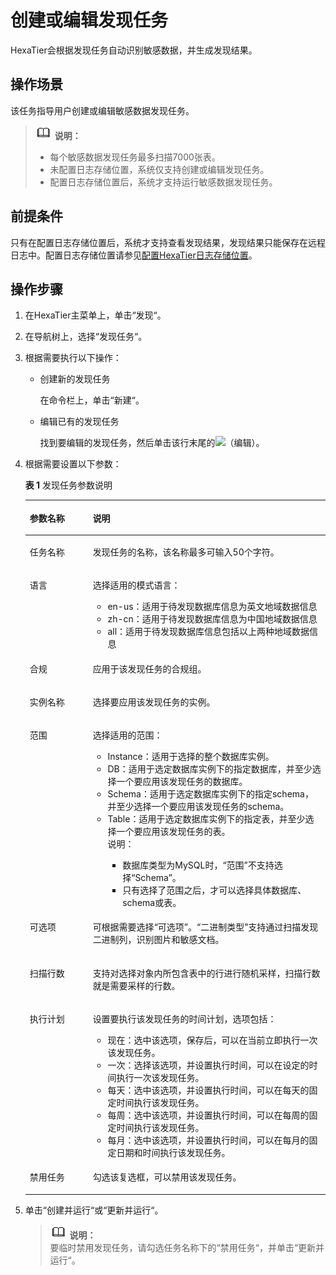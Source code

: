 # 创建或编辑发现任务<a name="ZH-CN_TOPIC_0111166392"></a>

HexaTier会根据发现任务自动识别敏感数据，并生成发现结果。

## 操作场景<a name="zh-cn_topic_0110574906_s15c56fbd9778460e840a1eeb112a599c"></a>

该任务指导用户创建或编辑敏感数据发现任务。

>![](public_sys-resources/icon-note.gif) **说明：**   
>-   每个敏感数据发现任务最多扫描7000张表。  
>-   未配置日志存储位置，系统仅支持创建或编辑发现任务。  
>-   配置日志存储位置后，系统才支持运行敏感数据发现任务。  

## 前提条件<a name="zh-cn_topic_0110574906_section11394162374919"></a>

只有在配置日志存储位置后，系统才支持查看发现结果，发现结果只能保存在远程日志中。配置日志存储位置请参见[配置HexaTier日志存储位置](配置HexaTier日志存储位置.md#ZH-CN_TOPIC_0111166360)。

## 操作步骤<a name="zh-cn_topic_0110574906_s67fdd55d4408428cad929ec7f266f68e"></a>

1.  在HexaTier主菜单上，单击“发现“。
2.  在导航树上，选择“发现任务“。
3.  根据需要执行以下操作：
    -   创建新的发现任务

        在命令栏上，单击“新建“。

    -   编辑已有的发现任务

        找到要编辑的发现任务，然后单击该行末尾的![](figures/编辑.png)（编辑）。


4.  根据需要设置以下参数：

    **表 1**  发现任务参数说明

    <a name="zh-cn_topic_0110574906_t10e008ce8cc24347993250cb1f073344"></a>
    <table><thead align="left"><tr id="zh-cn_topic_0110574906_r0cd8390235e84df5ad629f8236f787e3"><th class="cellrowborder" valign="top" width="21%" id="mcps1.2.3.1.1"><p id="zh-cn_topic_0110574906_zh-cn_topic_0076429852_p23751081360"><a name="zh-cn_topic_0110574906_zh-cn_topic_0076429852_p23751081360"></a><a name="zh-cn_topic_0110574906_zh-cn_topic_0076429852_p23751081360"></a>参数名称</p>
    </th>
    <th class="cellrowborder" valign="top" width="79%" id="mcps1.2.3.1.2"><p id="zh-cn_topic_0110574906_zh-cn_topic_0076429852_p437528163616"><a name="zh-cn_topic_0110574906_zh-cn_topic_0076429852_p437528163616"></a><a name="zh-cn_topic_0110574906_zh-cn_topic_0076429852_p437528163616"></a>说明</p>
    </th>
    </tr>
    </thead>
    <tbody><tr id="zh-cn_topic_0110574906_rdfe680deaf1b47feb6772e0daaa6b3a3"><td class="cellrowborder" valign="top" width="21%" headers="mcps1.2.3.1.1 "><p id="zh-cn_topic_0110574906_zh-cn_topic_0076429852_p73762873616"><a name="zh-cn_topic_0110574906_zh-cn_topic_0076429852_p73762873616"></a><a name="zh-cn_topic_0110574906_zh-cn_topic_0076429852_p73762873616"></a>任务名称</p>
    </td>
    <td class="cellrowborder" valign="top" width="79%" headers="mcps1.2.3.1.2 "><p id="zh-cn_topic_0110574906_zh-cn_topic_0076429852_p8376387368"><a name="zh-cn_topic_0110574906_zh-cn_topic_0076429852_p8376387368"></a><a name="zh-cn_topic_0110574906_zh-cn_topic_0076429852_p8376387368"></a>发现任务的名称，该名称最多可输入50个字符。</p>
    </td>
    </tr>
    <tr id="zh-cn_topic_0110574906_row268383514504"><td class="cellrowborder" valign="top" width="21%" headers="mcps1.2.3.1.1 "><p id="zh-cn_topic_0110574906_p186831335115012"><a name="zh-cn_topic_0110574906_p186831335115012"></a><a name="zh-cn_topic_0110574906_p186831335115012"></a>语言</p>
    </td>
    <td class="cellrowborder" valign="top" width="79%" headers="mcps1.2.3.1.2 "><p id="zh-cn_topic_0110574906_p116831135165014"><a name="zh-cn_topic_0110574906_p116831135165014"></a><a name="zh-cn_topic_0110574906_p116831135165014"></a>选择适用的模式语言：</p>
    <a name="zh-cn_topic_0110574906_ul1729819567548"></a><a name="zh-cn_topic_0110574906_ul1729819567548"></a><ul id="zh-cn_topic_0110574906_ul1729819567548"><li>en-us：适用于待发现数据库信息为英文地域数据信息</li><li>zh-cn：适用于待发现数据库信息为中国地域数据信息</li><li>all：适用于待发现数据库信息包括以上两种地域数据信息</li></ul>
    </td>
    </tr>
    <tr id="zh-cn_topic_0110574906_r95d28f1dd4b642eba9bfbc2b94f6cb93"><td class="cellrowborder" valign="top" width="21%" headers="mcps1.2.3.1.1 "><p id="zh-cn_topic_0110574906_zh-cn_topic_0076429852_p123766811367"><a name="zh-cn_topic_0110574906_zh-cn_topic_0076429852_p123766811367"></a><a name="zh-cn_topic_0110574906_zh-cn_topic_0076429852_p123766811367"></a>合规</p>
    </td>
    <td class="cellrowborder" valign="top" width="79%" headers="mcps1.2.3.1.2 "><p id="zh-cn_topic_0110574906_a632dacdea0ff4218855b94f548fb15a8"><a name="zh-cn_topic_0110574906_a632dacdea0ff4218855b94f548fb15a8"></a><a name="zh-cn_topic_0110574906_a632dacdea0ff4218855b94f548fb15a8"></a>应用于该发现任务的合规组。</p>
    </td>
    </tr>
    <tr id="zh-cn_topic_0110574906_re0b5d56ea1da435f9a9c76b331b9b422"><td class="cellrowborder" valign="top" width="21%" headers="mcps1.2.3.1.1 "><p id="zh-cn_topic_0110574906_ad29dc45b86b44345811ad22952915c11"><a name="zh-cn_topic_0110574906_ad29dc45b86b44345811ad22952915c11"></a><a name="zh-cn_topic_0110574906_ad29dc45b86b44345811ad22952915c11"></a>实例名称</p>
    </td>
    <td class="cellrowborder" valign="top" width="79%" headers="mcps1.2.3.1.2 "><p id="zh-cn_topic_0110574906_zh-cn_topic_0076429852_p237618812364"><a name="zh-cn_topic_0110574906_zh-cn_topic_0076429852_p237618812364"></a><a name="zh-cn_topic_0110574906_zh-cn_topic_0076429852_p237618812364"></a>选择要应用该发现任务的实例。</p>
    </td>
    </tr>
    <tr id="zh-cn_topic_0110574906_row1757924719367"><td class="cellrowborder" valign="top" width="21%" headers="mcps1.2.3.1.1 "><p id="zh-cn_topic_0110574906_p1187344134217"><a name="zh-cn_topic_0110574906_p1187344134217"></a><a name="zh-cn_topic_0110574906_p1187344134217"></a>范围</p>
    </td>
    <td class="cellrowborder" valign="top" width="79%" headers="mcps1.2.3.1.2 "><p id="zh-cn_topic_0110574906_p1789844124219"><a name="zh-cn_topic_0110574906_p1789844124219"></a><a name="zh-cn_topic_0110574906_p1789844124219"></a>选择适用的范围：</p>
    <a name="zh-cn_topic_0110574906_ul6640110134810"></a><a name="zh-cn_topic_0110574906_ul6640110134810"></a><ul id="zh-cn_topic_0110574906_ul6640110134810"><li>Instance：适用于选择的整个数据库实例。</li><li>DB：适用于选定数据库实例下的指定数据库，并至少选择一个要应用该发现任务的数据库。</li><li>Schema：适用于选定数据库实例下的指定schema，并至少选择一个要应用该发现任务的schema。</li><li>Table：适用于选定数据库实例下的指定表，并至少选择一个要应用该发现任务的表。<div class="note" id="zh-cn_topic_0110574906_note1953412595315"><a name="zh-cn_topic_0110574906_note1953412595315"></a><a name="zh-cn_topic_0110574906_note1953412595315"></a><span class="notetitle"> 说明： </span><div class="notebody"><a name="zh-cn_topic_0110574906_ul72462333716"></a><a name="zh-cn_topic_0110574906_ul72462333716"></a><ul id="zh-cn_topic_0110574906_ul72462333716"><li>数据库类型为MySQL时，<span class="parmname" id="zh-cn_topic_0110574906_parmname1824473314717"><a name="zh-cn_topic_0110574906_parmname1824473314717"></a><a name="zh-cn_topic_0110574906_parmname1824473314717"></a>“范围”</span>不支持选择<span class="parmvalue" id="zh-cn_topic_0110574906_parmvalue924420338715"><a name="zh-cn_topic_0110574906_parmvalue924420338715"></a><a name="zh-cn_topic_0110574906_parmvalue924420338715"></a>“Schema”</span>。</li><li>只有选择了范围之后，才可以选择具体数据库、schema或表。</li></ul>
    </div></div>
    </li></ul>
    </td>
    </tr>
    <tr id="zh-cn_topic_0110574906_row20673195103813"><td class="cellrowborder" valign="top" width="21%" headers="mcps1.2.3.1.1 "><p id="zh-cn_topic_0110574906_p85451275562"><a name="zh-cn_topic_0110574906_p85451275562"></a><a name="zh-cn_topic_0110574906_p85451275562"></a>可选项</p>
    </td>
    <td class="cellrowborder" valign="top" width="79%" headers="mcps1.2.3.1.2 "><p id="zh-cn_topic_0110574906_p454542710561"><a name="zh-cn_topic_0110574906_p454542710561"></a><a name="zh-cn_topic_0110574906_p454542710561"></a>可根据需要选择<span class="parmname" id="zh-cn_topic_0110574906_parmname20145171419815"><a name="zh-cn_topic_0110574906_parmname20145171419815"></a><a name="zh-cn_topic_0110574906_parmname20145171419815"></a>“可选项”</span>。<span class="parmvalue" id="zh-cn_topic_0110574906_parmvalue251791782"><a name="zh-cn_topic_0110574906_parmvalue251791782"></a><a name="zh-cn_topic_0110574906_parmvalue251791782"></a>“二进制类型”</span>支持通过扫描发现二进制列，识别图片和敏感文档。</p>
    </td>
    </tr>
    <tr id="zh-cn_topic_0110574906_row5631281395"><td class="cellrowborder" valign="top" width="21%" headers="mcps1.2.3.1.1 "><p id="zh-cn_topic_0110574906_p12483103114561"><a name="zh-cn_topic_0110574906_p12483103114561"></a><a name="zh-cn_topic_0110574906_p12483103114561"></a>扫描行数</p>
    </td>
    <td class="cellrowborder" valign="top" width="79%" headers="mcps1.2.3.1.2 "><p id="zh-cn_topic_0110574906_p1044842112348"><a name="zh-cn_topic_0110574906_p1044842112348"></a><a name="zh-cn_topic_0110574906_p1044842112348"></a>支持对选择对象内所包含表中的行进行随机采样，扫描行数就是需要采样的行数。</p>
    </td>
    </tr>
    <tr id="zh-cn_topic_0110574906_r8140218a010644dba052787ba9c1c01d"><td class="cellrowborder" valign="top" width="21%" headers="mcps1.2.3.1.1 "><p id="zh-cn_topic_0110574906_zh-cn_topic_0076429852_p183761680362"><a name="zh-cn_topic_0110574906_zh-cn_topic_0076429852_p183761680362"></a><a name="zh-cn_topic_0110574906_zh-cn_topic_0076429852_p183761680362"></a>执行计划</p>
    </td>
    <td class="cellrowborder" valign="top" width="79%" headers="mcps1.2.3.1.2 "><p id="zh-cn_topic_0110574906_zh-cn_topic_0076429852_p737616818360"><a name="zh-cn_topic_0110574906_zh-cn_topic_0076429852_p737616818360"></a><a name="zh-cn_topic_0110574906_zh-cn_topic_0076429852_p737616818360"></a>设置要执行该发现任务的时间计划，选项包括：</p>
    <a name="zh-cn_topic_0110574906_u51b8ca9eb7664d55ae6e9d9ff41434e4"></a><a name="zh-cn_topic_0110574906_u51b8ca9eb7664d55ae6e9d9ff41434e4"></a><ul id="zh-cn_topic_0110574906_u51b8ca9eb7664d55ae6e9d9ff41434e4"><li>现在：选中该选项，保存后，可以在当前立即执行一次该发现任务。</li><li>一次：选择该选项，并设置执行时间，可以在设定的时间执行一次该发现任务。</li><li>每天：选中该选项，并设置执行时间，可以在每天的固定时间执行该发现任务。</li><li>每周：选中该选项，并设置执行时间，可以在每周的固定时间执行该发现任务。</li><li>每月：选中该选项，并设置执行时间，可以在每月的固定日期和时间执行该发现任务。</li></ul>
    </td>
    </tr>
    <tr id="zh-cn_topic_0110574906_row38231449205019"><td class="cellrowborder" valign="top" width="21%" headers="mcps1.2.3.1.1 "><p id="zh-cn_topic_0110574906_zh-cn_topic_0076429852_p43644463218"><a name="zh-cn_topic_0110574906_zh-cn_topic_0076429852_p43644463218"></a><a name="zh-cn_topic_0110574906_zh-cn_topic_0076429852_p43644463218"></a>禁用任务</p>
    </td>
    <td class="cellrowborder" valign="top" width="79%" headers="mcps1.2.3.1.2 "><p id="zh-cn_topic_0110574906_ab844b7bfca724c898894b59213a1f8ed"><a name="zh-cn_topic_0110574906_ab844b7bfca724c898894b59213a1f8ed"></a><a name="zh-cn_topic_0110574906_ab844b7bfca724c898894b59213a1f8ed"></a>勾选该复选框，可以禁用该发现任务。</p>
    </td>
    </tr>
    </tbody>
    </table>

5.  单击“创建并运行“或“更新并运行“。

    >![](public_sys-resources/icon-note.gif) **说明：**   
    >要临时禁用发现任务，请勾选任务名称下的“禁用任务“，并单击“更新并运行“。  


